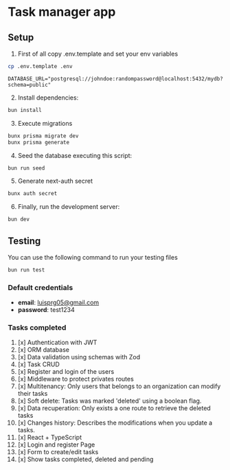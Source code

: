# Task manager app

## Setup

1. First of all copy .env.template and set your env variables

```sh
cp .env.template .env
```

```
DATABASE_URL="postgresql://johndoe:randompassword@localhost:5432/mydb?schema=public"
```

2. Install dependencies:

```sh
bun install
```

3. Execute migrations

```sh
bunx prisma migrate dev
bunx prisma generate
```

4. Seed the database executing this script:

```sh
bun run seed
```

5. Generate next-auth secret

```sh
bunx auth secret
```

6. Finally, run the development server:

```bash
bun dev
```

## Testing

You can use the following command to run your testing files

```sh
bun run test
```

### Default credentials

- **email**: luisprg05@gmail.com
- **password**: test1234

### Tasks completed

1. [x] Authentication with JWT
2. [x] ORM database
3. [x] Data validation using schemas with Zod
4. [x] Task CRUD
5. [x] Register and login of the users
6. [x] Middleware to protect privates routes
7. [x] Multitenancy: Only users that belongs to an organization can modify their tasks
8. [x] Soft delete: Tasks was marked 'deleted' using a boolean flag.
9. [x] Data recuperation: Only exists a one route to retrieve the deleted tasks
10. [x] Changes history: Describes the modifications when you update a tasks.
11. [x] React + TypeScript
12. [x] Login and register Page
13. [x] Form to create/edit tasks
14. [x] Show tasks completed, deleted and pending
